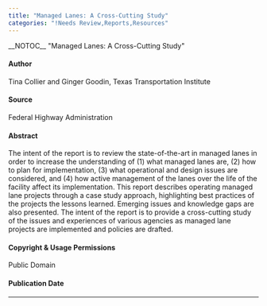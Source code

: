 ```yaml
---
title: "Managed Lanes: A Cross-Cutting Study"
categories: "!Needs Review,Reports,Resources"
---
```


\_\_NOTOC\_\_
"Managed Lanes: A Cross-Cutting Study"

#### Author

Tina Collier and Ginger Goodin, Texas Transportation Institute

#### Source

Federal Highway Administration

#### Abstract

The intent of the report is to review the state-of-the-art in managed lanes in order to increase the understanding of (1) what managed lanes are, (2) how to plan for implementation, (3) what operational and design issues are considered, and (4) how active management of the lanes over the life of the facility affect its implementation. This report describes operating managed lane projects through a case study approach, highlighting best practices of the projects the lessons learned. Emerging issues and knowledge gaps are also presented. The intent of the report is to provide a cross-cutting study of the issues and experiences of various agencies as managed lane projects are implemented and policies are drafted.

#### Copyright & Usage Permissions

Public Domain

#### Publication Date

------------------------------------------------------------------------

<comments />

